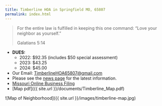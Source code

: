 ```yaml
---
title: Timberline HOA in Springfield MO, 65807
permalink: index.html
---
```


> For the entire law is fulfilled in keeping this one command: “Love your neighbor as yourself.”
>
> Galatians 5:14

- **DUES:**
  - 2022: $92.35 (includes $50 special assessment)
  - 2023: $43.25
  - 2024: $45.00
- Our Email: [TimberlineHOA65807@gmail.com](mailto:timberlinehoa65807@gmail.com)
- Please see the [news page]({{site.url}}/news.html) for the latest information.
- [Missouri Online Business Filing](https://bsd.sos.mo.gov/BusinessEntity/BusinessEntityDetail.aspx?page=beSearch&ID=701261)
- [Map pdf]({{ site.url }}/documents/Timberline_Map.pdf)

![Map of Neighborhood]({{ site.url }}/images/timberline-map.jpg)
